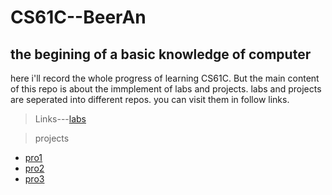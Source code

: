 # CS61C--BeerAn
## the begining of a basic knowledge of computer
here i'll record the whole progress of learning CS61C. But the main content of this repo is about the immplement of labs and projects.
labs and projects are seperated into different repos. you can visit them in follow links.
> Links---[labs](https://github.com/tc6-01/CCS61C_labs)

> projects 

- [pro1]()
- [pro2](https://github.com/tc6-01/cs61c-project2)
- [pro3](https://github.com/tc6-01/cs61c-project3)
